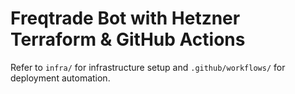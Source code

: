 # Freqtrade Bot with Hetzner Terraform & GitHub Actions

Refer to `infra/` for infrastructure setup and `.github/workflows/` for deployment automation.
